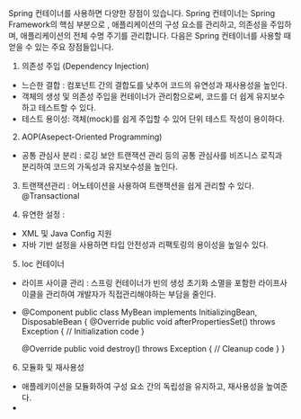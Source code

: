 Spring 컨테이너를 사용하면 다양한 장점이 있습니다.
Spring 컨테이너는 Spring Framework의 핵심 부분으로 , 
애플리케이션의 구성 요소를 관리하고, 의존성을 주입하며, 애플리케이션의 전체 수명 주기를 관리합니다. 
다음은 Spring 컨테이너를 사용할 때 얻을 수 있는 주요 장점들입니다.

1. 의존성 주입 (Dependency Injection)
- 느슨한 결합 : 컴포넌트 간의 결합도를 낮추어 코드의 유연성과 재사용성을 높인다.
- 객체의 생성 및 의존성 주입을 컨테이너가 관리함으로써, 코드를 더 쉽게 유지보수하고 테스트할 수 있다.
- 테스트 용이성: 객체(mock)를 쉽게 주입할 수 있어 단위 테스트 작성이 용이하다.

2. AOP(Asepect-Oriented Programming)
- 공통 관심사 분리 : 로깅 보안 트랜잭션 관리 등의 공통 관심사를 비즈니스 로직과 분리하여 코드의 가독성과 유지보수성을 높인다. 

3. 트랜잭션관리 : 어노테이션을 사용하여 트랜잭션을 쉽게 관리할 수 있다. @Transactional

4. 유연한 설정 :
- XML 및 Java Config 지원
- 자바 기반 설정을 사용하면 타입 안전성과 리팩토링의 용이성을 높일수 있다.

5. Ioc 컨테이너
- 라이프 사이클 관리 : 스프링 컨테이너가 빈의 생성 초기화 소멸을 포함한 라이프사이클을 관리하여 개발자가 직접관리해야하는 부담을 줄인다.
- @Component
  public class MyBean implements InitializingBean, DisposableBean {
  @Override
  public void afterPropertiesSet() throws Exception {
  // Initialization code
  }

  @Override
  public void destroy() throws Exception {
  // Cleanup code
  }
  }

6. 모듈화 및 재사용성 
- 애플레키이션을 모듈화하여 구성 요소 간의 독립성을 유지하고, 재사용성을 높여준다. 
- 